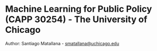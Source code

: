 # Machine Learning for Public Policy (CAPP 30254) - The University of Chicago
Author: Santiago Matallana - smatallana@uchicago.edu
